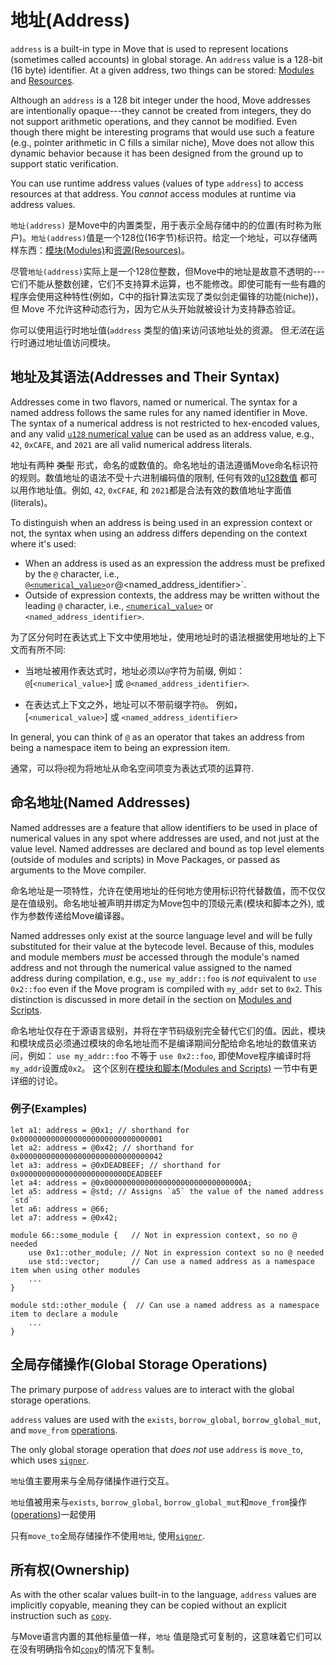# 地址(Address)

`address` is a built-in type in Move that is used to represent locations (sometimes called accounts) in global storage. An `address` value is a 128-bit (16 byte) identifier. At a given address, two things can be stored: [Modules](./chapter_1_modules-and-scripts.md) and [Resources](./chapter_16_structs-and-resources.md).

Although an `address` is a 128 bit integer under the hood, Move addresses are intentionally opaque---they cannot be created from integers, they do not support arithmetic operations, and they cannot be modified. Even though there might be interesting programs that would use such a feature (e.g., pointer arithmetic in C fills a similar niche), Move does not allow this dynamic behavior because it has been designed from the ground up to support static verification.

You can use runtime address values (values of type `address`) to access resources at that address. You *cannot* access modules at runtime via address values.

`地址(address)` 是Move中的内置类型，用于表示全局存储中的的位置(有时称为账户)。`地址(address)`值是一个128位(16字节)标识符。给定一个地址，可以存储两样东西：[模块(Modules)](./chapter_1_modules-and-scripts.md)和[资源(Resources)](./chapter_16_structs-and-resources.md)。

尽管`地址(address)`实际上是一个128位整数，但Move中的地址是故意不透明的---它们不能从整数创建，它们不支持算术运算，也不能修改。即使可能有一些有趣的程序会使用这种特性(例如，C中的指针算法实现了类似剑走偏锋的功能(niche))，但 Move 不允许这种动态行为，因为它从头开始就被设计为支持静态验证。

你可以使用运行时地址值(`address` 类型的值)来访问该地址处的资源。 但*无法*在运行时通过地址值访问模块。

## 地址及其语法(Addresses and Their Syntax)

Addresses come in two flavors, named or numerical. The syntax for a named address follows the
same rules for any named identifier in Move. The syntax of a numerical address is not restricted
to hex-encoded values, and any valid [`u128` numerical value](./chapter_3_integers.md) can be used as an
address value, e.g., `42`, `0xCAFE`, and `2021` are all valid numerical address
literals.

地址有两种 ~~类型~~ 形式，命名的或数值的。命名地址的语法遵循Move命名标识符的规则。数值地址的语法不受十六进制编码值的限制, 任何有效的[u128数值](./chapter_3_integers.md) 都可以用作地址值。例如, `42`, `0xCFAE`, 和 `2021`都是合法有效的数值地址字面值(literals)。

To distinguish when an address is being used in an expression context or not, the
syntax when using an address differs depending on the context where it's used:
* When an address is used as an expression the address must be prefixed by the `@` character, i.e., `@`[`<numerical_value>`](./integers.md)` or `@<named_address_identifier>`.
* Outside of expression contexts, the address may be written without the leading `@` character, i.e., [`<numerical_value>`](./integers.md) or `<named_address_identifier>`.


为了区分何时在表达式上下文中使用地址，使用地址时的语法根据使用地址的上下文而有所不同:

* 当地址被用作表达式时，地址必须以`@`字符为前缀, 例如：`@`[`<numerical_value>`] 或 `@<named_address_identifier>`.

* 在表达式上下文之外，地址可以不带前缀字符`@`。 例如， [`<numerical_value>`] 或 `<named_address_identifier>`

In general, you can think of `@` as an operator that takes an address from being a namespace item to being an expression item.

通常，可以将`@`视为将地址从命名空间项变为表达式项的运算符.

## 命名地址(Named Addresses)

Named addresses are a feature that allow identifiers to be used in place of
numerical values in any spot where addresses are used, and not just at the
value level.  Named addresses are declared and bound as top level elements
(outside of modules and scripts) in Move Packages, or passed as arguments
to the Move compiler.

命名地址是一项特性，允许在使用地址的任何地方使用标识符代替数值，而不仅仅是在值级别。命名地址被声明并绑定为Move包中的顶级元素(模块和脚本之外), 或作为参数传递给Move编译器。

Named addresses only exist at the source language level and will be fully
substituted for their value at the bytecode level. Because of this, modules
and module members _must_ be accessed through the module's named address
and not through the numerical value assigned to the named address during
compilation, e.g., `use my_addr::foo` is _not_ equivalent to `use 0x2::foo`
even if the Move program is compiled with `my_addr` set to `0x2`. This
distinction is discussed in more detail in the section on [Modules and
Scripts](./modules-and-scripts.md).

命名地址仅存在于源语言级别，并将在字节码级别完全替代它们的值。因此，模块和模块成员必须通过模块的命名地址而不是编译期间分配给命名地址的数值来访问，例如：
`use my_addr::foo` 不等于 `use 0x2::foo`, 即使Move程序编译时将`my_addr`设置成`0x2`。 这个区别在[模块和脚本(Modules and Scripts)](./chapter_1_modules-and-scripts.md) 一节中有更详细的讨论。

### 例子(Examples)

```move
let a1: address = @0x1; // shorthand for 0x00000000000000000000000000000001
let a2: address = @0x42; // shorthand for 0x00000000000000000000000000000042
let a3: address = @0xDEADBEEF; // shorthand for 0x000000000000000000000000DEADBEEF
let a4: address = @0x0000000000000000000000000000000A;
let a5: address = @std; // Assigns `a5` the value of the named address `std`
let a6: address = @66;
let a7: address = @0x42;

module 66::some_module {   // Not in expression context, so no @ needed
    use 0x1::other_module; // Not in expression context so no @ needed
    use std::vector;       // Can use a named address as a namespace item when using other modules
    ...
}

module std::other_module {  // Can use a named address as a namespace item to declare a module
    ...
}
```

## 全局存储操作(Global Storage Operations)

The primary purpose of `address` values are to interact with the global storage operations.

`address` values are used with the `exists`, `borrow_global`, `borrow_global_mut`, and `move_from` [operations](./global-storage-operators.md).

The only global storage operation that *does not* use `address` is `move_to`, which uses [`signer`](./signer.md).

`地址`值主要用来与全局存储操作进行交互。

`地址`值被用来与`exists`, `borrow_global`, `borrow_global_mut`和`move_from`操作([operations](./chapter_24_global-storage-operators.md))一起使用

只有`move_to`全局存储操作不使用`地址`, 使用[`signer`](./chapter_7_signer.md).

## 所有权(Ownership)

As with the other scalar values built-in to the language, `address` values are implicitly copyable, meaning they can be copied without an explicit instruction such as [`copy`](./variables.md#move-and-copy).

与Move语言内置的其他标量值一样，`地址` 值是隐式可复制的，这意味着它们可以在没有明确指令如[`copy`](./chapter_10_variables.md#move-and-copy)的情况下复制。




